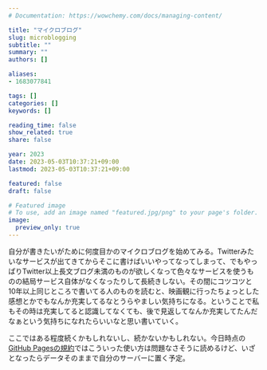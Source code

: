 ```yaml
---
# Documentation: https://wowchemy.com/docs/managing-content/

title: "マイクロブログ"
slug: microblogging
subtitle: ""
summary: ""
authors: []

aliases:
- 1683077841

tags: []
categories: []
keywords: []

reading_time: false
show_related: true
share: false

year: 2023
date: 2023-05-03T10:37:21+09:00
lastmod: 2023-05-03T10:37:21+09:00

featured: false
draft: false

# Featured image
# To use, add an image named "featured.jpg/png" to your page's folder.
image:
  preview_only: true
---
```


自分が書きたいがために何度目かのマイクロブログを始めてみる。Twitterみたいなサービスが出てきてからそこに書けばいいやってなってしまって、でもやっぱりTwitter以上長文ブログ未満のものが欲しくなって色々なサービスを使うものの結局サービス自体がなくなったりして長続きしない。その間にコツコツと10年以上同じところで書いてる人のものを読むと、映画観に行ったちょっとした感想とかでもなんか充実してるなとうらやましい気持ちになる。ということで私もその時は充実してると認識してなくても、後で見返してなんか充実してたんだなぁという気持ちになれたらいいなと思い書いていく。

ここではある程度続くかもしれないし、続かないかもしれない。今日時点の[GitHub Pagesの規約](https://docs.github.com/en/pages/getting-started-with-github-pages/about-github-pages#prohibited-uses)ではこういった使い方は問題なさそうに読めるけど、いざとなったらデータそのままで自分のサーバーに置く予定。
